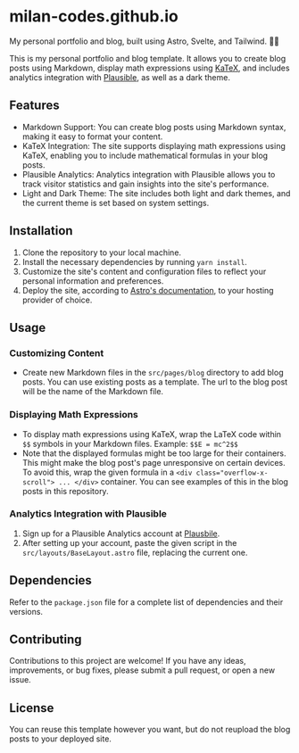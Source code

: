 # milan-codes.github.io

My personal portfolio and blog, built using Astro, Svelte, and Tailwind. 👨‍💻

This is my personal portfolio and blog template. It allows you to create blog posts using Markdown, display math expressions using [KaTeX](https://katex.org/), and includes analytics integration with [Plausible](https://plausible.io/), as well as a dark theme.

## Features

- Markdown Support: You can create blog posts using Markdown syntax, making it easy to format your content.
- KaTeX Integration: The site supports displaying math expressions using KaTeX, enabling you to include mathematical formulas in your blog posts.
- Plausible Analytics: Analytics integration with Plausible allows you to track visitor statistics and gain insights into the site's performance.
- Light and Dark Theme: The site includes both light and dark themes, and the current theme is set based on system settings.

## Installation

1. Clone the repository to your local machine.
2. Install the necessary dependencies by running `yarn install`.
3. Customize the site's content and configuration files to reflect your personal information and preferences.
4. Deploy the site, according to [Astro's documentation](https://docs.astro.build/en/guides/deploy/), to your hosting provider of choice.

## Usage

### Customizing Content

- Create new Markdown files in the `src/pages/blog` directory to add blog posts. You can use existing posts as a template. The url to the blog post will be the name of the Markdown file.

### Displaying Math Expressions

- To display math expressions using KaTeX, wrap the LaTeX code within `$$` symbols in your Markdown files.
   Example: `$$E = mc^2$$`
- Note that the displayed formulas might be too large for their containers. This might make the blog post's page unresponsive on certain devices. To avoid this, wrap the given formula in a `<div class="overflow-x-scroll"> ... </div>` container. You can see examples of this in the blog posts in this repository.

### Analytics Integration with Plausible

1. Sign up for a Plausible Analytics account at [Plausbile](https://plausible.io).
2. After setting up your account, paste the given script in the `src/layouts/BaseLayout.astro` file, replacing the current one.

## Dependencies

Refer to the `package.json` file for a complete list of dependencies and their versions.

## Contributing

Contributions to this project are welcome! If you have any ideas, improvements, or bug fixes, please submit a pull request, or open a new issue.

## License

You can reuse this template however you want, but do not reupload the blog posts to your deployed site.
